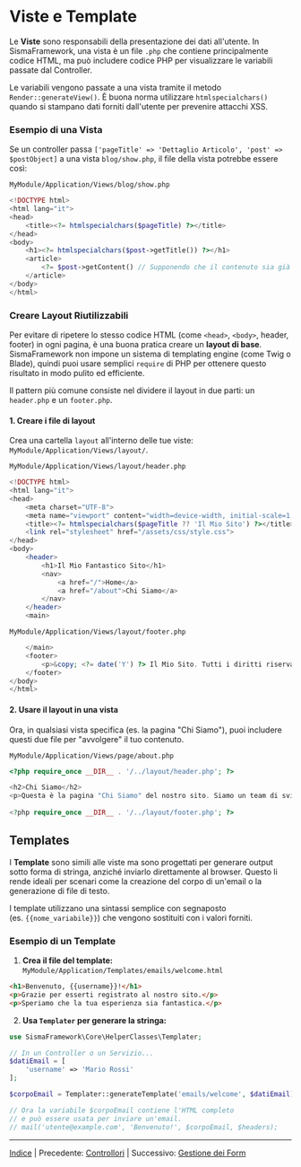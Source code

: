 # Viste e Template

Le **Viste** sono responsabili della presentazione dei dati all'utente. In SismaFramework, una vista è un file `.php` che contiene principalmente codice HTML, ma può includere codice PHP per visualizzare le variabili passate dal Controller.

Le variabili vengono passate a una vista tramite il metodo `Render::generateView()`. È buona norma utilizzare `htmlspecialchars()` quando si stampano dati forniti dall'utente per prevenire attacchi XSS.

### Esempio di una Vista

Se un controller passa `['pageTitle' => 'Dettaglio Articolo', 'post' => $postObject]` a una vista `blog/show.php`, il file della vista potrebbe essere così:

`MyModule/Application/Views/blog/show.php`

```php
<!DOCTYPE html>
<html lang="it">
<head>
    <title><?= htmlspecialchars($pageTitle) ?></title>
</head>
<body>
    <h1><?= htmlspecialchars($post->getTitle()) ?></h1>
    <article>
        <?= $post->getContent() // Supponendo che il contenuto sia già sanificato ?>
    </article>
</body>
</html>
```

### Creare Layout Riutilizzabili

Per evitare di ripetere lo stesso codice HTML (come `<head>`, `<body>`, header, footer) in ogni pagina, è una buona pratica creare un **layout di base**. SismaFramework non impone un sistema di templating engine (come Twig o Blade), quindi puoi usare semplici `require` di PHP per ottenere questo risultato in modo pulito ed efficiente.

Il pattern più comune consiste nel dividere il layout in due parti: un `header.php` e un `footer.php`.

#### 1. Creare i file di layout

Crea una cartella `layout` all'interno delle tue viste: `MyModule/Application/Views/layout/`.

`MyModule/Application/Views/layout/header.php`
```php
<!DOCTYPE html>
<html lang="it">
<head>
    <meta charset="UTF-8">
    <meta name="viewport" content="width=device-width, initial-scale=1.0">
    <title><?= htmlspecialchars($pageTitle ?? 'Il Mio Sito') ?></title>
    <link rel="stylesheet" href="/assets/css/style.css">
</head>
<body>
    <header>
        <h1>Il Mio Fantastico Sito</h1>
        <nav>
            <a href="/">Home</a>
            <a href="/about">Chi Siamo</a>
        </nav>
    </header>
    <main>
```

`MyModule/Application/Views/layout/footer.php`
```php
    </main>
    <footer>
        <p>&copy; <?= date('Y') ?> Il Mio Sito. Tutti i diritti riservati.</p>
    </footer>
</body>
</html>
```

#### 2. Usare il layout in una vista

Ora, in qualsiasi vista specifica (es. la pagina "Chi Siamo"), puoi includere questi due file per "avvolgere" il tuo contenuto.

`MyModule/Application/Views/page/about.php`
```php
<?php require_once __DIR__ . '/../layout/header.php'; ?>

<h2>Chi Siamo</h2>
<p>Questa è la pagina "Chi Siamo" del nostro sito. Siamo un team di sviluppatori appassionati!</p>
    
<?php require_once __DIR__ . '/../layout/footer.php'; ?>
```

Templates
---------

I **Template** sono simili alle viste ma sono progettati per generare output sotto forma di stringa, anziché inviarlo direttamente al browser. Questo li rende ideali per scenari come la creazione del corpo di un'email o la generazione di file di testo.

I template utilizzano una sintassi semplice con segnaposto (es. `{{nome_variabile}}`) che vengono sostituiti con i valori forniti.

### Esempio di un Template

1.  **Crea il file del template:**
    `MyModule/Application/Templates/emails/welcome.html`
   
   ```html
   <h1>Benvenuto, {{username}}!</h1>
   <p>Grazie per esserti registrato al nostro sito.</p>
   <p>Speriamo che la tua esperienza sia fantastica.</p>
   ```

2.  **Usa `Templater` per generare la stringa:**
   
   ```php
   use SismaFramework\Core\HelperClasses\Templater;
   
   // In un Controller o un Servizio...
   $datiEmail = [
       'username' => 'Mario Rossi'
   ];
   
   $corpoEmail = Templater::generateTemplate('emails/welcome', $datiEmail);
   
   // Ora la variabile $corpoEmail contiene l'HTML completo
   // e può essere usata per inviare un'email.
   // mail('utente@example.com', 'Benvenuto!', $corpoEmail, $headers);
   ```

---

[Indice](index.md) | Precedente: [Controllori](controllers.md) | Successivo: [Gestione dei Form](forms.md)
